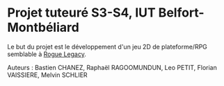 # Projet tuteuré S3-S4, IUT Belfort-Montbéliard

Le but du projet est le développement d'un jeu 2D de plateforme/RPG semblable à [Rogue Legacy](http://www.cellardoorgames.com/roguelegacy/).

Auteurs : Bastien CHANEZ, Raphaël RAGOOMUNDUN, Leo PETIT, Florian VAISSIERE, Melvin SCHLIER


